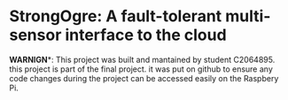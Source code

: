 # StrongOgre: A fault-tolerant multi-sensor interface to the cloud

**WARNIGN***: This project was built and mantained by student C2064895. this project is part of the final project. it was put on github to ensure any code changes during the project can be accessed easily on the Raspbery Pi.



